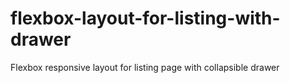 # flexbox-layout-for-listing-with-drawer
Flexbox responsive layout for listing page with collapsible drawer
